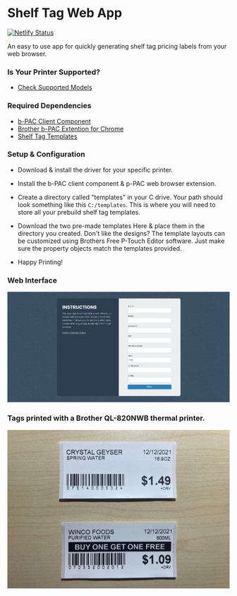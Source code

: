 # Shelf Tag Web App
[![Netlify Status](https://api.netlify.com/api/v1/badges/3bd1e3a7-ccfc-45eb-86d3-451c7470e4b3/deploy-status)](https://app.netlify.com/sites/shelf-tag/deploys)

An easy to use app for quickly generating shelf tag pricing labels from your web browser.

### Is Your Printer Supported?
- [Check Supported Models](https://www.brother.co.jp/eng/dev/bpac/environment/index.aspx#model)

### Required Dependencies
- [b-PAC Client Component](https://support.brother.com/g/b/agreement.aspx?dlid=dlfp100924_000)
- [Brother b-PAC Extention for Chrome](https://chrome.google.com/webstore/detail/brother-b-pac-extension/ilpghlfadkjifilabejhhijpfphfcfhb)
- [Shelf Tag Templates](https://www.github.com/yeasir01/shelf-tags/blob/main/templates.zip?raw=true)

### Setup & Configuration

- Download & install the driver for your specific printer.

- Install the b-PAC client component & p-PAC web browser extension.

- Create a directory called "templates" in your C drive. Your path should look something like this ```C:/templates```. This is where you will need to store all your prebuild shelf tag templates.

- Download the two pre-made templates Here & place them in the directory you created. Don't like the designs? The template layouts can be customized using Brothers Free P-Touch Editor software. Just make sure the property objects match the templates provided.

- Happy Printing!


### Web Interface
![ScreenShot](./.github/assets/app.png)

### Tags printed with a Brother QL-820NWB thermal printer.
![ScreenShot](./.github/assets/tags.png)